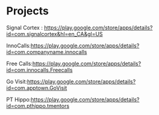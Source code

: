 # Projects
Signal Cortex : https://play.google.com/store/apps/details?id=com.signalcortex&hl=en_CA&gl=US


InnoCalls:https://play.google.com/store/apps/details?id=com.companyname.innocalls

Free Calls:https://play.google.com/store/apps/details?id=com.innocalls.Freecalls

Go Visit:https://play.google.com/store/apps/details?id=com.apptown.GoVisit

PT Hippo:https://play.google.com/store/apps/details?id=com.pthippo.tmentors


